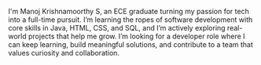 I'm Manoj Krishnamoorthy S, an ECE graduate turning my passion for tech into a full-time pursuit. I’m learning the ropes of software development with core skills in Java, HTML, CSS, and SQL, and I’m actively exploring real-world projects that help me grow. I’m looking for a developer role where I can keep learning, build meaningful solutions, and contribute to a team that values curiosity and collaboration.
